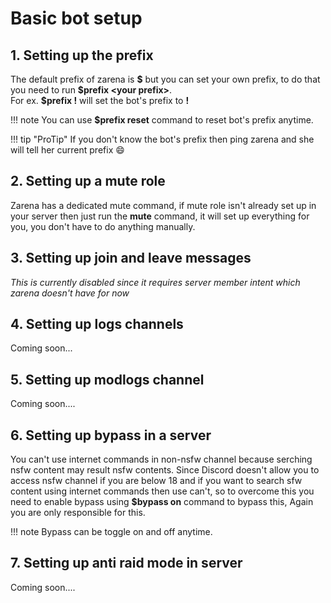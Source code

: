 # Basic bot setup

## 1. Setting up the prefix
The default prefix of zarena is **\$** but you can set your own prefix, to do that you need to run **\$prefix <your prefix\>**.<br>
For ex. **\$prefix !** will set the bot's prefix to **!**

!!! note
    You can use **\$prefix reset** command to reset bot's prefix anytime.

!!! tip "ProTip"
    If you don't know the bot's prefix then ping zarena and she will tell her current prefix :smile:

## 2. Setting up a mute role
Zarena has a dedicated mute command, if mute role isn't already set up in your server then just run the **mute** command, it will set up everything for you, you don't have to do anything manually.

## 3. Setting up join and leave messages
*This is currently disabled since it requires server member intent which zarena doesn't have for now*

## 4. Setting up logs channels
Coming soon...

## 5. Setting up modlogs channel
Coming soon....

## 6. Setting up bypass in a server
You can't use internet commands in non-nsfw channel because serching nsfw content may result nsfw contents. Since Discord doesn't allow you to access nsfw channel if you are below 18 and if you want to search sfw content using internet commands then use can't, so to overcome this you need to enable bypass using **$bypass on** command to bypass this, Again you are only responsible for this.

!!! note
    Bypass can be toggle on and off anytime.

## 7. Setting up anti raid mode in server
Coming soon....

